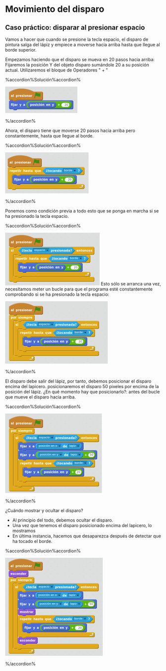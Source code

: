
# Movimiento del disparo

## Caso práctico: disparar al presionar espacio

Vamos a hacer que cuando se presione la tecla espacio, el disparo de pintura salga del lápiz y empiece a moverse hacia arriba hasta que llegue al borde superior.

Empezamos haciendo que el disparo se mueva en 20 pasos hacia arriba: Fijaremos la posición Y del objeto disparo sumándole 20 a su posición actual. Utilizaremos el bloque de Operadores " + "



%accordion%Solución%accordion%

![](img/Seleccion_018.png)

%/accordion%

Ahora, el disparo tiene que moverse 20 pasos hacia arriba pero constantemente, hasta que llegue al borde.



%accordion%Solución%accordion%

![](img/Seleccion_019.png)

%/accordion%

Ponemos como condición previa a todo esto que se ponga en marcha si se ha presionado la tecla espacio.



%accordion%Solución%accordion%

![](img/Seleccion_020.png)
Esto sólo se arranca una vez, necesitamos meter un bucle para que el programa esté constantemente comprobando si se ha presionado la tecla espacio:

![](img/Seleccion_021.png)

%/accordion%

El disparo debe salir del lápiz, por tanto, debemos posicionar el disparo encima del lapicero. posicionaremos el disparo 50 pixeles por encima de la posición del lápiz. ¿En qué momento hay que posicionarlo?: antes del bucle que mueve el disparo hacia arriba.



%accordion%Solución%accordion%

![](img/Seleccion_023.png)

%/accordion%

¿Cuándo mostrar y ocultar el disparo?

- Al principio del todo, debemos ocultar el disparo.
- Una vez que tenemos el disparo posicionado encima del lapicero, lo mostramos
- En última instancia, hacemos que desaparezca después de detectar que ha tocado el borde.



%accordion%Solución%accordion%

![](img/Seleccion_024.png)

%/accordion%